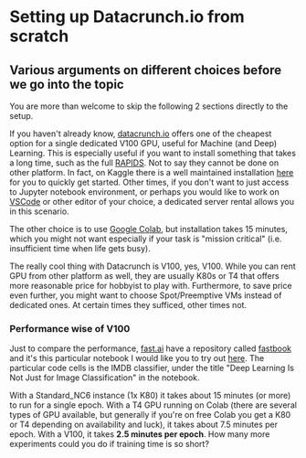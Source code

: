 # Setting up Datacrunch.io from scratch

## Various arguments on different choices before we go into the topic
You are more than welcome to skip the following 2 sections directly to the setup. 

If you haven't already know, [datacrunch.io](https://datacrunch.io/) offers one of the cheapest option for a single dedicated V100 GPU,
useful for Machine (and Deep) Learning. This is especially useful if you want to install something that takes a long time, such as the
full [RAPIDS](https://rapids.ai/start.html). Not to say they cannot be done on other platform. In fact, on Kaggle there is a well
maintained installation [here](https://www.kaggle.com/cdeotte/rapids) for you to quickly get started. Other times, if you don't want
to just access to Jupyter notebook environment, or perhaps you would like to work on [VSCode](https://code.visualstudio.com/) or other 
editor of your choice, a dedicated server rental allows you in this scenario. 

The other choice is to use [Google Colab](https://colab.research.google.com/notebooks/intro.ipynb#recent=true), but installation takes 15
minutes, which you might not want especially if your task is "mission critical" (i.e. insufficient time when life gets busy). 

The really cool thing with Datacrunch is V100, yes, V100. While you can rent GPU from other platform as well, they are usually K80s or T4
that offers more reasonable price for hobbyist to play with. Furthermore, to save price even further, you might want to choose 
Spot/Preemptive VMs instead of dedicated ones. At certain times they sufficed, other times not. 

### Performance wise of V100

Just to compare the performance, [fast.ai](https://fast.ai/) have a repository called [fastbook](https://github.com/fastai/fastbook) 
and it's this particular notebook I would like you to try out [here](https://github.com/fastai/fastbook/blob/master/clean/01_intro.ipynb).
The particular code cells is the IMDB classifier, under the title "Deep Learning Is Not Just for Image Classification" in the 
notebook. 

With a Standard_NC6 instance (1x K80) it takes about 15 minutes (or more) to run for a single epoch. With a T4 GPU running on Colab
(there are several types of GPU available, but generally if you're on free Colab you get a K80 or T4 depending on availability and luck),
it takes about 7.5 minutes per epoch. With a V100, it takes **2.5 minutes per epoch**. How many more experiments could you do if 
training time is so short? 
